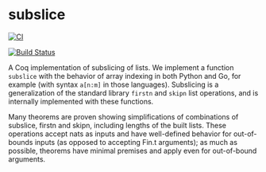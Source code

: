 # subslice

[![CI](https://github.com/tchajed/coq-subslice/actions/workflows/coq-action.yml/badge.svg)](https://github.com/tchajed/coq-subslice/actions/workflows/coq-action.yml)

[![Build Status](https://travis-ci.org/tchajed/coq-subslice.svg?branch=master)](https://travis-ci.org/tchajed/coq-subslice)

A Coq implementation of subslicing of lists. We implement a function `subslice` with the behavior of array indexing in both Python and Go, for example (with syntax `a[n:m]` in those languages). Subslicing is a generalization of the standard library `firstn` and `skipn` list operations, and is internally implemented with these functions.

Many theorems are proven showing simplifications of combinations of subslice, firstn and skipn, including lengths of the built lists. These operations accept nats as inputs and have well-defined behavior for out-of-bounds inputs (as opposed to accepting Fin.t arguments); as much as possible, theorems have minimal premises and apply even for out-of-bound arguments.

